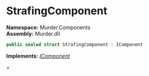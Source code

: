 # StrafingComponent

**Namespace:** Murder.Components \
**Assembly:** Murder.dll

```csharp
public sealed struct StrafingComponent : IComponent
```

**Implements:** _[IComponent](../..//Bang/Components/IComponent.html)_



⚡
